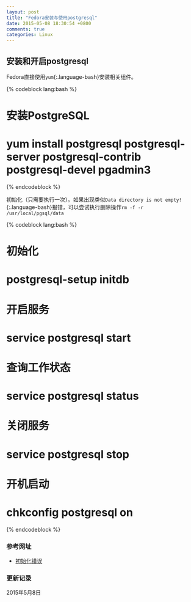 ```yaml
---
layout: post
title: "Fedora安装与使用postgresql"
date: 2015-05-08 18:30:54 +0800
comments: true
categories: Linux
---
```


## 安装和开启postgresql ##

Fedora直接使用`yum`{:.language-bash}安装相关组件。

{% codeblock lang:bash %}
# 安装PostgreSQL
# yum install postgresql postgresql-server postgresql-contrib postgresql-devel pgadmin3
{% endcodeblock %}

<!--more-->


初始化（只需要执行一次）。如果出现类似`Data directory is not empty!`{:.language-bash}报错，可以尝试执行删除操作`rm -f -r /usr/local/pgsql/data`

{% codeblock lang:bash %}
# 初始化
# postgresql-setup initdb

# 开启服务
# service postgresql start

# 查询工作状态
# service postgresql status

# 关闭服务
# service postgresql stop

# 开机启动
# chkconfig postgresql on
{% endcodeblock %}









### <a id="Ref">参考网址</a> ###

* [初始化错误](http://www.heatware.net/linux-unix/how-install-postgresql-8-4-centos-5/)



### 更新记录 ###

2015年5月8日
